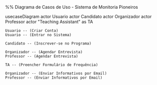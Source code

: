 %% Diagrama de Casos de Uso - Sistema de Monitoria Pioneiros

usecaseDiagram
    actor Usuario
    actor Candidato
    actor Organizador
    actor Professor
    actor "Teaching Assistant" as TA

    Usuario -- (Criar Conta)
    Usuario -- (Entrar no Sistema)

    Candidato -- (Inscrever-se no Programa)

    Organizador -- (Agendar Entrevista)
    Professor -- (Agendar Entrevista)

    TA -- (Preencher Formulário de Frequência)

    Organizador -- (Enviar Informativos por Email)
    Professor -- (Enviar Informativos por Email)
